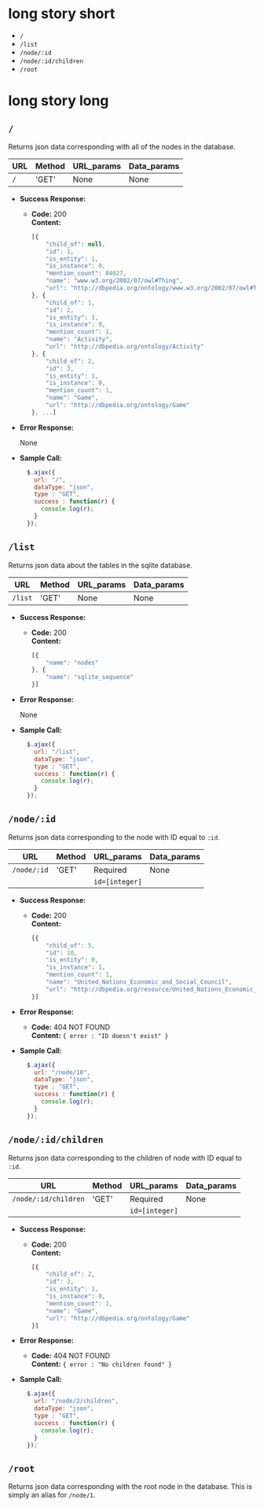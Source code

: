# long story short

- ``/``
- ``/list``
- ``/node/:id``
- ``/node/:id/children``
- ``/root``



# long story long


## ``/``

Returns json data corresponding with all of the nodes in the database.

URL | Method | URL_params | Data_params
--- | -------| ---------- | -----------
``/`` | 'GET' | None | None

* **Success Response:**

  * **Code:** 200 <br />
    **Content:**
    
    ```javascript
    [{
        "child_of": null,
        "id": 1,
        "is_entity": 1,
        "is_instance": 0,
        "mention_count": 84027,
        "name": "www.w3.org/2002/07/owl#Thing",
        "url": "http://dbpedia.org/ontology/www.w3.org/2002/07/owl#Thing"
    }, {
        "child_of": 1,
        "id": 2,
        "is_entity": 1,
        "is_instance": 0,
        "mention_count": 1,
        "name": "Activity",
        "url": "http://dbpedia.org/ontology/Activity"
    }, {
        "child_of": 2,
        "id": 3,
        "is_entity": 1,
        "is_instance": 0,
        "mention_count": 1,
        "name": "Game",
        "url": "http://dbpedia.org/ontology/Game"
    }, ...]
    ```


* **Error Response:**

  None

* **Sample Call:**

  ```javascript
    $.ajax({
      url: "/",
      dataType: "json",
      type : "GET",
      success : function(r) {
        console.log(r);
      }
    });
  ```


## ``/list``

Returns json data about the tables in the sqlite database.

URL | Method | URL_params | Data_params
--- | -------| ---------- | -----------
``/list`` | 'GET' | None | None

* **Success Response:**

  * **Code:** 200 <br />
    **Content:**
    
    ```javascript
    [{
        "name": "nodes"
    }, {
        "name": "sqlite_sequence"
    }]
    ```

* **Error Response:**

  None

* **Sample Call:**

  ```javascript
    $.ajax({
      url: "/list",
      dataType: "json",
      type : "GET",
      success : function(r) {
        console.log(r);
      }
    });
  ```

## ``/node/:id``

Returns json data corresponding to the node with ID equal to ``:id``.

URL | Method | URL_params | Data_params
--- | -------| ---------- | -----------
``/node/:id`` | 'GET' | Required | None
          |       | `id=[integer]` |

* **Success Response:**

  * **Code:** 200 <br />
    **Content:**
    
    ```javascript
    [{
        "child_of": 5,
        "id": 10,
        "is_entity": 0,
        "is_instance": 1,
        "mention_count": 1,
        "name": "United_Nations_Economic_and_Social_Council",
        "url": "http://dbpedia.org/resource/United_Nations_Economic_and_Social_Council"
    }]
    ```

* **Error Response:**

  * **Code:** 404 NOT FOUND <br />
    **Content:** `{ error : "ID doesn't exist" }`

* **Sample Call:**

  ```javascript
    $.ajax({
      url: "/node/10",
      dataType: "json",
      type : "GET",
      success : function(r) {
        console.log(r);
      }
    });
  ```

## ``/node/:id/children``

Returns json data corresponding to the children of node with ID equal to ``:id``.

URL | Method | URL_params | Data_params
--- | -------| ---------- | -----------
``/node/:id/children`` | 'GET' | Required | None
                   |       | `id=[integer]` |

* **Success Response:**

  * **Code:** 200 <br />
    **Content:**
    
    ```javascript
    [{
        "child_of": 2,
        "id": 3,
        "is_entity": 1,
        "is_instance": 0,
        "mention_count": 1,
        "name": "Game",
        "url": "http://dbpedia.org/ontology/Game"
    }]
    ```

* **Error Response:**

  * **Code:** 404 NOT FOUND <br />
    **Content:** `{ error : "No children found" }`

* **Sample Call:**

  ```javascript
    $.ajax({
      url: "/node/2/children",
      dataType: "json",
      type : "GET",
      success : function(r) {
        console.log(r);
      }
    });
  ```

## ``/root``

Returns json data corresponding with the root node in the database. This is simply an alias for ``/node/1``.
